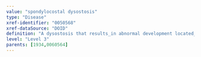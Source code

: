 ```yaml
---
value: "spondylocostal dysostosis"
type: "Disease"
xref-identifier: "0050568"
xref-dataSource: "DOID"
definition: "A dysostosis that results_in abnormal development located_in vertebrae or located_in ribs. The bones of the spine do not develop properly, which causes them to be misshapen and abnormally joined together.|Xref MGI.OMIM mapping confirmed by DO. [SN]."
level: "Level 3"
parents: [1934,0060564]
---
```

